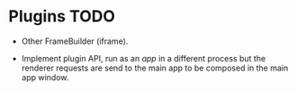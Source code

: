 # Plugins TODO

* Other FrameBuilder (iframe).

* Implement plugin API, run as an *app* in a different process but the renderer requests are send to
  the main app to be composed in the main app window.
